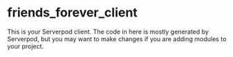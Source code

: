 # friends_forever_client

This is your Serverpod client. The code in here is mostly generated by
Serverpod, but you may want to make changes if you are adding modules to your
project.

